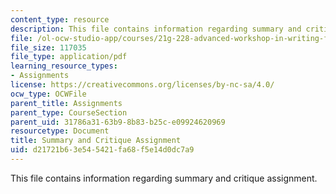 ```yaml
---
content_type: resource
description: This file contains information regarding summary and critique assignment.
file: /ol-ocw-studio-app/courses/21g-228-advanced-workshop-in-writing-for-social-sciences-and-architecture-els-spring-2007/d21721b63e545421fa68f5e14d0dc7a9_MIT21G.228S07_summary.pdf
file_size: 117035
file_type: application/pdf
learning_resource_types:
- Assignments
license: https://creativecommons.org/licenses/by-nc-sa/4.0/
ocw_type: OCWFile
parent_title: Assignments
parent_type: CourseSection
parent_uid: 31786a31-63b9-8b83-b25c-e09924620969
resourcetype: Document
title: Summary and Critique Assignment
uid: d21721b6-3e54-5421-fa68-f5e14d0dc7a9
---
```

This file contains information regarding summary and critique assignment.